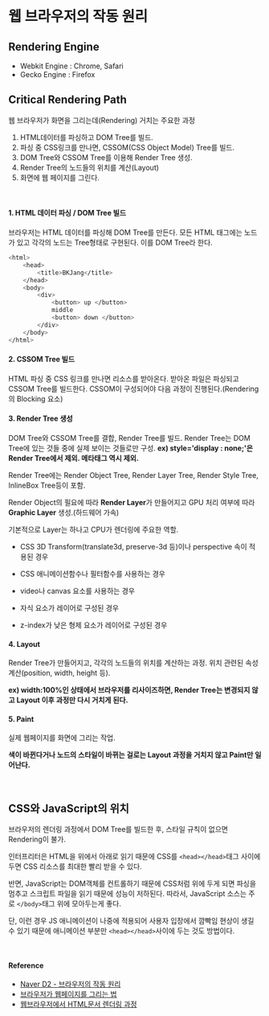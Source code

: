 # 웹 브라우저의 작동 원리

## Rendering Engine

* Webkit Engine : Chrome, Safari
* Gecko Engine : Firefox

## Critical Rendering Path

웹 브라우저가 화면을 그리는데(Rendering) 거치는 주요한 과정

1. HTML데이터를 파싱하고 DOM Tree를 빌드.
2. 파싱 중 CSS링크를 만나면, CSSOM(CSS Object Model) Tree를 빌드.
3. DOM Tree와 CSSOM Tree를 이용해 Render Tree 생성.
4. Render Tree의 노드들의 위치를 계산(Layout)
5. 화면에 웹 페이지를 그린다.

</br>

#### 1. HTML 데이터 파싱 / DOM Tree 빌드
브라우저는 HTML 데이터를 파싱해 DOM Tree를 만든다.
모든 HTML 태그에는 노드가 있고 각각의 노드는 Tree형태로 구현된다.
이를 DOM Tree라 한다.

```sh
<html>
    <head>
        <title>BKJang</title>
    </head>
    <body>
        <div>
        	<button> up </button>
            middle
            <button> down </button>
        </div>
    </body>
</html>
```

#### 2. CSSOM Tree 빌드
HTML 파싱 중 CSS 링크를 만나면 리소스를 받아온다.
받아온 파일은 파싱되고 CSSOM Tree를 빌드한다.
CSSOM이 구성되어야 다음 과정이 진행된다.(Rendering의 Blocking 요소)


#### 3. Render Tree 생성

DOM Tree와 CSSOM Tree를 결합, Render Tree를 빌드.
Render Tree는 DOM Tree에 있는 것들 중에 실제 보이는 것들로만 구성.
**ex) style='display : none;'은 Render Tree에서 제외. 메타태그 역시 제외.**


Render Tree에는 Render Object Tree, Render Layer Tree, Render Style Tree, InlineBox Tree등이 포함.

Render Object의 필요에 따라 **Render Layer**가 만들어지고 GPU 처리 여부에 따라 **Graphic Layer** 생성.(하드웨어 가속)

기본적으로 Layer는 하나고 CPU가 렌더링에 주요한 역할.

* CSS 3D Transform(translate3d, preserve-3d 등)이나 perspective 속이 적용된 경우

* CSS 애니메이션함수나 필터함수를 사용하는 경우

* video나 canvas 요소를 사용하는 경우

* 자식 요소가 레이어로 구성된 경우

* z-index가 낮은 형제 요소가 레이어로 구성된 경우


#### 4. Layout

Render Tree가 만들어지고, 각각의 노드들의 위치를 계산하는 과정.
위치 관련된 속성 계산(position, width, height 등).

**ex) width:100%인 상태에서 브라우저를 리사이즈하면, Render Tree는 변경되지 않고 Layout 이후 과정만 다시 거치게 된다.**

#### 5. Paint

실제 웹페이지를 화면에 그리는 작업.

**색이 바뀐다거나 노드의 스타일이 바뀌는 걸로는 Layout 과정을 거치지 않고 Paint만 일어난다.**


</br>

## CSS와 JavaScript의 위치

브라우저의 렌더링 과정에서 DOM Tree를 빌드한 후, 스타일 규칙이 없으면 Rendering이 불가.

인터프리터은 HTML을 위에서 아래로 읽기 때문에 CSS를 `<head></head>`태그 사이에 두면 CSS 리소스를 최대한 빨리 받을 수 있다.

반면, JavaScript는 DOM객체를 컨트롤하기 때문에 CSS처럼 위에 두게 되면 파싱을 멈추고 스크립트 파일을 읽기 때문에 성능이 저하된다. 따라서, JavaScript 소스는 주로 `</body>`태그 위에 모아두는게 좋다.

단, 이런 경우 JS 애니메이션이 나중에 적용되어 사용자 입장에서 깜빡임 현상이 생길 수 있기 때문에 애니메이션 부분만 `<head></head>`사이에 두는 것도 방법이다.

<br/>

#### Reference

* [Naver D2 - 브라우저의 작동 원리](http://d2.naver.com/helloworld/59361)
* [브라우저가 웹페이지를 그리는 법](https://isme2n.github.io/devlog/2017/07/06/browser-rendering/)
* [웹브라우저에서 HTML문서 렌더링 과정](http://jeong-pro.tistory.com/90)

